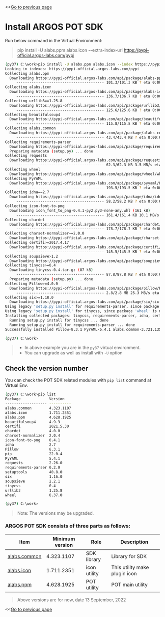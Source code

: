 <<[Go to previous page](ARGOS_RPA_POT_SDK_on_Windows10.md)

# Install ARGOS POT SDK

Run below command in the Virtual Environment:

> pip install -U alabs.ppm alabs.icon --extra-index-url https://pypi-official.argos-labs.com/pypi

```bash
(py37) C:\work>pip install -U alabs.ppm alabs.icon --index https://pypi-official.argos-labs.com/pypi
Looking in indexes: https://pypi-official.argos-labs.com/pypi
Collecting alabs.ppm
  Downloading https://pypi-official.argos-labs.com/api/package/alabs-ppm/alabs.ppm-4.115.1700-py3-none-any.whl (101 kB)
     ---------------------------------------- 101.3/101.3 KB ? eta 0:00:00
Collecting alabs.icon
  Downloading https://pypi-official.argos-labs.com/api/package/alabs-icon/alabs.icon-1.711.2351-py3-none-any.whl (136 kB)
     ---------------------------------------- 136.7/136.7 KB ? eta 0:00:00
Collecting urllib3==1.25.8
  Downloading https://pypi-official.argos-labs.com/api/package/urllib3/urllib3-1.25.8-py2.py3-none-any.whl (125 kB)
     ---------------------------------------- 125.6/125.6 KB ? eta 0:00:00
Collecting beautifulsoup4
  Downloading https://pypi-official.argos-labs.com/api/package/beautifulsoup4/beautifulsoup4-4.9.3-py3-none-any.whl (115 kB)
     ---------------------------------------- 115.8/115.8 KB ? eta 0:00:00
Collecting alabs.common
  Downloading https://pypi-official.argos-labs.com/api/package/alabs-common/alabs.common-3.721.1350-py3-none-any.whl (43 kB)
     ---------------------------------------- 43.4/43.4 KB ? eta 0:00:00
Collecting requirements-parser
  Downloading https://pypi-official.argos-labs.com/api/package/requirements-parser/requirements-parser-0.2.0.tar.gz (6.3 kB)
  Preparing metadata (setup.py) ... done
Collecting requests
  Downloading https://pypi-official.argos-labs.com/api/package/requests/requests-2.26.0-py2.py3-none-any.whl (62 kB)
     ---------------------------------------- 62.3/62.3 KB 3.5 MB/s eta 0:00:00
Collecting wheel
  Downloading https://pypi-official.argos-labs.com/api/package/wheel/wheel-0.37.0-py2.py3-none-any.whl (35 kB)
Collecting PyYAML
  Downloading https://pypi-official.argos-labs.com/api/package/pyyaml/PyYAML-5.4.1-cp37-cp37m-win32.whl (193 kB)
     ---------------------------------------- 193.5/193.5 KB ? eta 0:00:00
Collecting idna==2.7
  Downloading https://pypi-official.argos-labs.com/api/package/idna/idna-2.7-py2.py3-none-any.whl (58 kB)
     ---------------------------------------- 58.2/58.2 KB ? eta 0:00:00
Collecting icon-font-to-png
  Downloading icon_font_to_png-0.4.1-py2.py3-none-any.whl (161 kB)
     ---------------------------------------- 161.4/161.4 KB 10.1 MB/s eta 0:00:00
Collecting chardet
  Downloading https://pypi-official.argos-labs.com/api/package/chardet/chardet-4.0.0-py2.py3-none-any.whl (178 kB)
     ---------------------------------------- 178.7/178.7 KB ? eta 0:00:00
Collecting charset-normalizer~=2.0.0
  Downloading https://pypi-official.argos-labs.com/api/package/charset-normalizer/charset_normalizer-2.0.4-py3-none-any.whl (36 kB)
Collecting certifi>=2017.4.17
  Downloading https://pypi-official.argos-labs.com/api/package/certifi/certifi-2021.5.30-py2.py3-none-any.whl (145 kB)
     ---------------------------------------- 145.5/145.5 KB ? eta 0:00:00
Collecting soupsieve>1.2
  Downloading https://pypi-official.argos-labs.com/api/package/soupsieve/soupsieve-2.2.1-py3-none-any.whl (33 kB)
Collecting tinycss>=0.4
  Downloading tinycss-0.4.tar.gz (87 kB)
     ---------------------------------------- 87.8/87.8 KB ? eta 0:00:00
  Preparing metadata (setup.py) ... done
Collecting Pillow>=4.0.0
  Downloading https://pypi-official.argos-labs.com/api/package/pillow/Pillow-8.3.1-cp37-cp37m-win32.whl (2.8 MB)
     ---------------------------------------- 2.8/2.8 MB 25.3 MB/s eta 0:00:00
Collecting six>=1.10.0
  Downloading https://pypi-official.argos-labs.com/api/package/six/six-1.16.0-py2.py3-none-any.whl (11 kB)
Using legacy 'setup.py install' for requirements-parser, since package 'wheel' is not installed.
Using legacy 'setup.py install' for tinycss, since package 'wheel' is not installed.
Installing collected packages: tinycss, requirements-parser, idna, certifi, wheel, urllib3, soupsieve, six, PyYAML, Pillow, charset-normalizer, chardet, requests, beautifulsoup4, icon-font-to-png, alabs.common, alabs.ppm, alabs.icon
  Running setup.py install for tinycss ... done
  Running setup.py install for requirements-parser ... done
Successfully installed Pillow-8.3.1 PyYAML-5.4.1 alabs.common-3.721.1350 alabs.icon-1.711.2351 alabs.ppm-4.115.1700 beautifulsoup4-4.9.3 certifi-2021.5.30 chardet-4.0.0 charset-normalizer-2.0.4 icon-font-to-png-0.4.1 idna-2.7 requests-2.26.0 requirements-parser-0.2.0 six-1.16.0 soupsieve-2.2.1 tinycss-0.4 urllib3-1.25.8 wheel-0.37.0

(py37) C:\work>
```

> * In above example you are in the `py37` virtual environment.
> * You can upgrade as well as install with `-U` option

## Check the version number

You can check the POT SDK related modules with `pip list` command at Virtual Env.

```bash
(py37) C:\work>pip list
Package             Version
------------------- ----------
alabs.common        4.323.1107
alabs.icon          1.711.2351
alabs.ppm           4.628.1925
beautifulsoup4      4.9.3
certifi             2021.5.30
chardet             4.0.0
charset-normalizer  2.0.4
icon-font-to-png    0.4.1
idna                2.7
Pillow              8.3.1
pip                 22.0.4
PyYAML              5.4.1
requests            2.26.0
requirements-parser 0.2.0
setuptools          40.8.0
six                 1.16.0
soupsieve           2.2.1
tinycss             0.4
urllib3             1.25.8
wheel               0.37.0

(py37) C:\work>
```

> Note: The versions may be upgraded.

### ARGOS POT SDK consists of three parts as follows:

| Item | Minimum version | Role | Description |
|---|---|---|---|
| [alabs.common](https://pypi-official.argos-labs.com/#/package/alabs-common) | 4.323.1107 | SDK library | Library for SDK |
| [alabs.icon](https://pypi-official.argos-labs.com/#/package/alabs-icon) | 1.711.2351 | icon utility | This utility make plugin icon |
| [alabs.ppm](https://pypi-official.argos-labs.com/#/package/alabs-ppm) | 4.628.1925 | POT utility | POT main utility |

> Above versions are for now, date 13 September, 2022

<<[Go to previous page](ARGOS_RPA_POT_SDK_on_Windows10.md)
